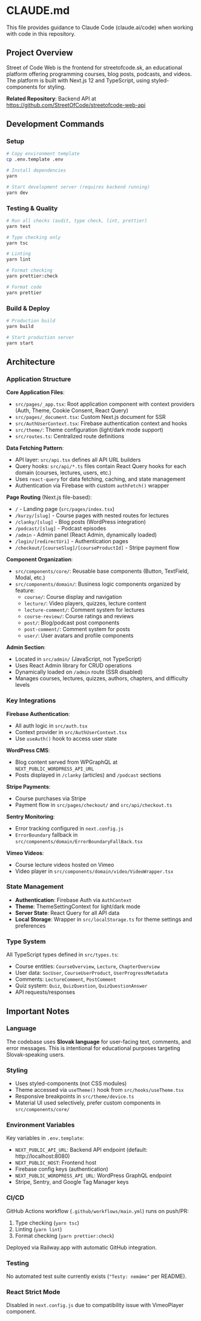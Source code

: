 # CLAUDE.md

This file provides guidance to Claude Code (claude.ai/code) when working with code in this repository.

## Project Overview

Street of Code Web is the frontend for streetofcode.sk, an educational platform offering programming courses, blog posts, podcasts, and videos. The platform is built with Next.js 12 and TypeScript, using styled-components for styling.

**Related Repository**: Backend API at https://github.com/StreetOfCode/streetofcode-web-api

## Development Commands

### Setup

```bash
# Copy environment template
cp .env.template .env

# Install dependencies
yarn

# Start development server (requires backend running)
yarn dev
```

### Testing & Quality

```bash
# Run all checks (audit, type check, lint, prettier)
yarn test

# Type checking only
yarn tsc

# Linting
yarn lint

# Format checking
yarn prettier:check

# Format code
yarn prettier
```

### Build & Deploy

```bash
# Production build
yarn build

# Start production server
yarn start
```

## Architecture

### Application Structure

**Core Application Files**:

- `src/pages/_app.tsx`: Root application component with context providers (Auth, Theme, Cookie Consent, React Query)
- `src/pages/_document.tsx`: Custom Next.js document for SSR
- `src/AuthUserContext.tsx`: Firebase authentication context and hooks
- `src/theme/`: Theme configuration (light/dark mode support)
- `src/routes.ts`: Centralized route definitions

**Data Fetching Pattern**:

- API layer: `src/api.tsx` defines all API URL builders
- Query hooks: `src/api/*.ts` files contain React Query hooks for each domain (courses, lectures, users, etc.)
- Uses `react-query` for data fetching, caching, and state management
- Authentication via Firebase with custom `authFetch()` wrapper

**Page Routing** (Next.js file-based):

- `/` - Landing page (`src/pages/index.tsx`)
- `/kurzy/[slug]` - Course pages with nested routes for lectures
- `/clanky/[slug]` - Blog posts (WordPress integration)
- `/podcast/[slug]` - Podcast episodes
- `/admin` - Admin panel (React Admin, dynamically loaded)
- `/login/[redirectUri]` - Authentication pages
- `/checkout/[courseSlug]/[courseProductId]` - Stripe payment flow

**Component Organization**:

- `src/components/core/`: Reusable base components (Button, TextField, Modal, etc.)
- `src/components/domain/`: Business logic components organized by feature:
  - `course/`: Course display and navigation
  - `lecture/`: Video players, quizzes, lecture content
  - `lecture-comment/`: Comment system for lectures
  - `course-review/`: Course ratings and reviews
  - `post/`: Blog/podcast post components
  - `post-comment/`: Comment system for posts
  - `user/`: User avatars and profile components

**Admin Section**:

- Located in `src/admin/` (JavaScript, not TypeScript)
- Uses React Admin library for CRUD operations
- Dynamically loaded on `/admin` route (SSR disabled)
- Manages courses, lectures, quizzes, authors, chapters, and difficulty levels

### Key Integrations

**Firebase Authentication**:

- All auth logic in `src/auth.tsx`
- Context provider in `src/AuthUserContext.tsx`
- Use `useAuth()` hook to access user state

**WordPress CMS**:

- Blog content served from WPGraphQL at `NEXT_PUBLIC_WORDPRESS_API_URL`
- Posts displayed in `/clanky` (articles) and `/podcast` sections

**Stripe Payments**:

- Course purchases via Stripe
- Payment flow in `src/pages/checkout/` and `src/api/checkout.ts`

**Sentry Monitoring**:

- Error tracking configured in `next.config.js`
- `ErrorBoundary` fallback in `src/components/domain/ErrorBoundaryFallBack.tsx`

**Vimeo Videos**:

- Course lecture videos hosted on Vimeo
- Video player in `src/components/domain/video/VideoWrapper.tsx`

### State Management

- **Authentication**: Firebase Auth via `AuthContext`
- **Theme**: ThemeSettingContext for light/dark mode
- **Server State**: React Query for all API data
- **Local Storage**: Wrapper in `src/localStorage.ts` for theme settings and preferences

### Type System

All TypeScript types defined in `src/types.ts`:

- Course entities: `CourseOverview`, `Lecture`, `ChapterOverview`
- User data: `SocUser`, `CourseUserProduct`, `UserProgressMetadata`
- Comments: `LectureComment`, `PostComment`
- Quiz system: `Quiz`, `QuizQuestion`, `QuizQuestionAnswer`
- API requests/responses

## Important Notes

### Language

The codebase uses **Slovak language** for user-facing text, comments, and error messages. This is intentional for educational purposes targeting Slovak-speaking users.

### Styling

- Uses styled-components (not CSS modules)
- Theme accessed via `useTheme()` hook from `src/hooks/useTheme.tsx`
- Responsive breakpoints in `src/theme/device.ts`
- Material UI used selectively, prefer custom components in `src/components/core/`

### Environment Variables

Key variables in `.env.template`:

- `NEXT_PUBLIC_API_URL`: Backend API endpoint (default: http://localhost:8080)
- `NEXT_PUBLIC_HOST`: Frontend host
- Firebase config keys (authentication)
- `NEXT_PUBLIC_WORDPRESS_API_URL`: WordPress GraphQL endpoint
- Stripe, Sentry, and Google Tag Manager keys

### CI/CD

GitHub Actions workflow (`.github/workflows/main.yml`) runs on push/PR:

1. Type checking (`yarn tsc`)
2. Linting (`yarn lint`)
3. Format checking (`yarn prettier:check`)

Deployed via Railway.app with automatic GitHub integration.

### Testing

No automated test suite currently exists (`"Testy: nemáme"` per README).

### React Strict Mode

Disabled in `next.config.js` due to compatibility issue with VimeoPlayer component.
